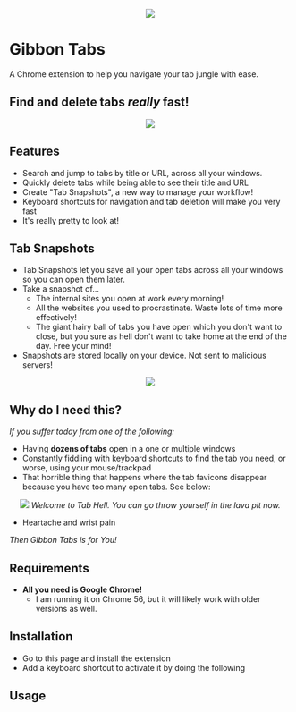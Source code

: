 <p align="center">
  <img src="https://github.com/macadev/Gibbon-Tabs/blob/master/repo_images/banner_logo.jpeg"/>
</p>

# Gibbon Tabs

A Chrome extension to help you navigate your tab jungle with ease.

## Find and delete tabs _really_ fast!

<p align="center">
  <img src="https://github.com/macadev/Gibbon-Tabs/blob/master/repo_images/gibbon_tabs_search.gif"/>
</p>

## Features

- Search and jump to tabs by title or URL, across all your windows.
- Quickly delete tabs while being able to see their title and URL
- Create "Tab Snapshots", a new way to manage your workflow!
- Keyboard shortcuts for navigation and tab deletion will make you very fast
- It's really pretty to look at!

## Tab Snapshots

- Tab Snapshots let you save all your open tabs across all your windows so you can open them later.
- Take a snapshot of...
  - The internal sites you open at work every morning!
  - All the websites you used to procrastinate. Waste lots of time more effectively!
  - The giant hairy ball of tabs you have open which you don't want to close, but you sure as hell don't want to take home at the end of the day. Free your mind!
- Snapshots are stored locally on your device. Not sent to malicious servers!

<p align="center">
  <img src="https://github.com/macadev/Gibbon-Tabs/blob/master/repo_images/tab_snapshots.gif"/>
</p>

## Why do I need this?

_If you suffer today from one of the following:_

- Having __dozens of tabs__ open in a one or multiple windows
- Constantly fiddling with keyboard shortcuts to find the tab you need, or worse, using your mouse/trackpad
- That horrible thing that happens where the tab favicons disappear because you have too many open tabs. See below:

<p align="center">
  <img src="https://github.com/macadev/Gibbon-Tabs/blob/master/repo_images/tab_hell.png"/>
  <em>Welcome to Tab Hell. You can go throw yourself in the lava pit now.</em>
</p>

- Heartache and wrist pain

_Then Gibbon Tabs is for You!_

## Requirements

- __All you need is Google Chrome!__
  - I am running it on Chrome 56, but it will likely work with older versions as well.

## Installation

- Go to this page and install the extension
- Add a keyboard shortcut to activate it by doing the following

## Usage
